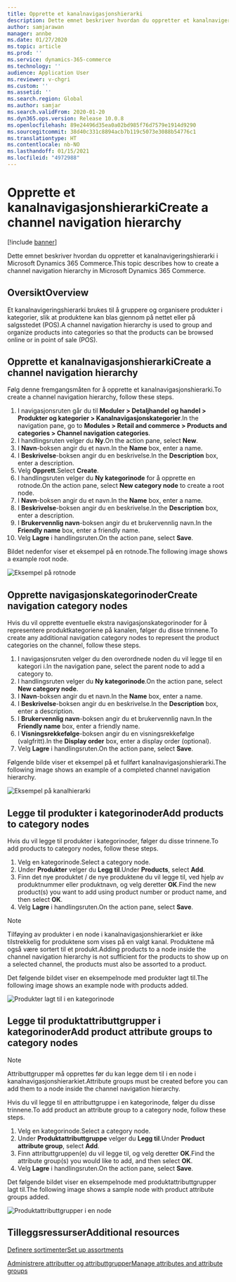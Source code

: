 ```yaml
---
title: Opprette et kanalnavigasjonshierarki
description: Dette emnet beskriver hvordan du oppretter et kanalnavigeringshierarki i Microsoft Dynamics 365 Commerce.
author: samjarawan
manager: annbe
ms.date: 01/27/2020
ms.topic: article
ms.prod: ''
ms.service: dynamics-365-commerce
ms.technology: ''
audience: Application User
ms.reviewer: v-chgri
ms.custom: ''
ms.assetid: ''
ms.search.region: Global
ms.author: samjar
ms.search.validFrom: 2020-01-20
ms.dyn365.ops.version: Release 10.0.8
ms.openlocfilehash: 89e24496d35ea0a02bd985f76d7579e1914d9290
ms.sourcegitcommit: 38d40c331c8894acb7b119c5073e3088b54776c1
ms.translationtype: HT
ms.contentlocale: nb-NO
ms.lasthandoff: 01/15/2021
ms.locfileid: "4972988"
---
```

# <a name="create-a-channel-navigation-hierarchy"></a><span data-ttu-id="f5590-103">Opprette et kanalnavigasjonshierarki</span><span class="sxs-lookup"><span data-stu-id="f5590-103">Create a channel navigation hierarchy</span></span>


[!include [banner](includes/banner.md)]

<span data-ttu-id="f5590-104">Dette emnet beskriver hvordan du oppretter et kanalnavigeringshierarki i Microsoft Dynamics 365 Commerce.</span><span class="sxs-lookup"><span data-stu-id="f5590-104">This topic describes how to create a channel navigation hierarchy in Microsoft Dynamics 365 Commerce.</span></span>

## <a name="overview"></a><span data-ttu-id="f5590-105">Oversikt</span><span class="sxs-lookup"><span data-stu-id="f5590-105">Overview</span></span>

<span data-ttu-id="f5590-106">Et kanalnavigeringshierarki brukes til å gruppere og organisere produkter i kategorier, slik at produktene kan blas gjennom på nettet eller på salgsstedet (POS).</span><span class="sxs-lookup"><span data-stu-id="f5590-106">A channel navigation hierarchy is used to group and organize products into categories so that the products can be browsed online or in point of sale (POS).</span></span>

## <a name="create-a-channel-navigation-hierarchy"></a><span data-ttu-id="f5590-107">Opprette et kanalnavigasjonshierarki</span><span class="sxs-lookup"><span data-stu-id="f5590-107">Create a channel navigation hierarchy</span></span>

<span data-ttu-id="f5590-108">Følg denne fremgangsmåten for å opprette et kanalnavigasjonshierarki.</span><span class="sxs-lookup"><span data-stu-id="f5590-108">To create a channel navigation hierarchy, follow these steps.</span></span>

1. <span data-ttu-id="f5590-109">I navigasjonsruten går du til **Moduler \> Detaljhandel og handel \> Produkter og kategorier \> Kanalnavigasjonskategorier**.</span><span class="sxs-lookup"><span data-stu-id="f5590-109">In the navigation pane, go to **Modules \> Retail and commerce \> Products and categories \> Channel navigation categories**.</span></span>
1. <span data-ttu-id="f5590-110">I handlingsruten velger du **Ny**.</span><span class="sxs-lookup"><span data-stu-id="f5590-110">On the action pane, select **New**.</span></span>
1. <span data-ttu-id="f5590-111">I **Navn**-boksen angir du et navn.</span><span class="sxs-lookup"><span data-stu-id="f5590-111">In the **Name** box, enter a name.</span></span>
1. <span data-ttu-id="f5590-112">I **Beskrivelse**-boksen angir du en beskrivelse.</span><span class="sxs-lookup"><span data-stu-id="f5590-112">In the **Description** box, enter a description.</span></span>
1. <span data-ttu-id="f5590-113">Velg **Opprett**.</span><span class="sxs-lookup"><span data-stu-id="f5590-113">Select **Create**.</span></span>
1. <span data-ttu-id="f5590-114">I handlingsruten velger du **Ny kategorinode** for å opprette en rotnode.</span><span class="sxs-lookup"><span data-stu-id="f5590-114">On the action pane, select **New category node** to create a root node.</span></span>
1. <span data-ttu-id="f5590-115">I **Navn**-boksen angir du et navn.</span><span class="sxs-lookup"><span data-stu-id="f5590-115">In the **Name** box, enter a name.</span></span>
1. <span data-ttu-id="f5590-116">I **Beskrivelse**-boksen angir du en beskrivelse.</span><span class="sxs-lookup"><span data-stu-id="f5590-116">In the **Description** box, enter a description.</span></span>
1. <span data-ttu-id="f5590-117">I **Brukervennlig navn**-boksen angir du et brukervennlig navn.</span><span class="sxs-lookup"><span data-stu-id="f5590-117">In the **Friendly name** box, enter a friendly name.</span></span>
1. <span data-ttu-id="f5590-118">Velg **Lagre** i handlingsruten.</span><span class="sxs-lookup"><span data-stu-id="f5590-118">On the action pane, select **Save**.</span></span>

<span data-ttu-id="f5590-119">Bildet nedenfor viser et eksempel på en rotnode.</span><span class="sxs-lookup"><span data-stu-id="f5590-119">The following image shows a example root node.</span></span>

![Eksempel på rotnode](media/create-channel-hierarchy-1.png)

## <a name="create-navigation-category-nodes"></a><span data-ttu-id="f5590-121">Opprette navigasjonskategorinoder</span><span class="sxs-lookup"><span data-stu-id="f5590-121">Create navigation category nodes</span></span>

<span data-ttu-id="f5590-122">Hvis du vil opprette eventuelle ekstra navigasjonskategorinoder for å representere produktkategoriene på kanalen, følger du disse trinnene.</span><span class="sxs-lookup"><span data-stu-id="f5590-122">To create any additional navigation category nodes to represent the product categories on the channel, follow these steps.</span></span>

1. <span data-ttu-id="f5590-123">I navigasjonsruten velger du den overordnede noden du vil legge til en kategori i.</span><span class="sxs-lookup"><span data-stu-id="f5590-123">In the navigation pane, select the parent node to add a category to.</span></span>
1. <span data-ttu-id="f5590-124">I handlingsruten velger du **Ny kategorinode**.</span><span class="sxs-lookup"><span data-stu-id="f5590-124">On the action pane, select **New category node**.</span></span>
1. <span data-ttu-id="f5590-125">I **Navn**-boksen angir du et navn.</span><span class="sxs-lookup"><span data-stu-id="f5590-125">In the **Name** box, enter a name.</span></span>
1. <span data-ttu-id="f5590-126">I **Beskrivelse**-boksen angir du en beskrivelse.</span><span class="sxs-lookup"><span data-stu-id="f5590-126">In the **Description** box, enter a description.</span></span>
1. <span data-ttu-id="f5590-127">I **Brukervennlig navn**-boksen angir du et brukervennlig navn.</span><span class="sxs-lookup"><span data-stu-id="f5590-127">In the **Friendly name** box, enter a friendly name.</span></span>
1. <span data-ttu-id="f5590-128">I **Visningsrekkefølge**-boksen angir du en visningsrekkefølge (valgfritt).</span><span class="sxs-lookup"><span data-stu-id="f5590-128">In the **Display order** box, enter a display order (optional).</span></span>
1. <span data-ttu-id="f5590-129">Velg **Lagre** i handlingsruten.</span><span class="sxs-lookup"><span data-stu-id="f5590-129">On the action pane, select **Save**.</span></span>

<span data-ttu-id="f5590-130">Følgende bilde viser et eksempel på et fullført kanalnavigasjonshierarki.</span><span class="sxs-lookup"><span data-stu-id="f5590-130">The following image shows an example of a completed channel navigation hierarchy.</span></span>

![Eksempel på kanalhierarki](media/create-channel-hierarchy-2.png)

## <a name="add-products-to-category-nodes"></a><span data-ttu-id="f5590-132">Legge til produkter i kategorinoder</span><span class="sxs-lookup"><span data-stu-id="f5590-132">Add products to category nodes</span></span>

<span data-ttu-id="f5590-133">Hvis du vil legge til produkter i kategorinoder, følger du disse trinnene.</span><span class="sxs-lookup"><span data-stu-id="f5590-133">To add products to category nodes, follow these steps.</span></span>

1. <span data-ttu-id="f5590-134">Velg en kategorinode.</span><span class="sxs-lookup"><span data-stu-id="f5590-134">Select a category node.</span></span>
1. <span data-ttu-id="f5590-135">Under **Produkter** velger du **Legg til**.</span><span class="sxs-lookup"><span data-stu-id="f5590-135">Under **Products**, select **Add**.</span></span>
1. <span data-ttu-id="f5590-136">Finn det nye produktet / de nye produktene du vil legge til, ved hjelp av produktnummer eller produktnavn, og velg deretter **OK**.</span><span class="sxs-lookup"><span data-stu-id="f5590-136">Find the new product(s) you want to add using product number or product name, and then select **OK**.</span></span>
1. <span data-ttu-id="f5590-137">Velg **Lagre** i handlingsruten.</span><span class="sxs-lookup"><span data-stu-id="f5590-137">On the action pane, select **Save**.</span></span>

> [!NOTE]
> <span data-ttu-id="f5590-138">Tilføying av produkter i en node i kanalnavigasjonshierarkiet er ikke tilstrekkelig for produktene som vises på en valgt kanal. Produktene må også være sortert til et produkt.</span><span class="sxs-lookup"><span data-stu-id="f5590-138">Adding products to a node inside the channel navigation hierarchy is not sufficient for the products to show up on a selected channel, the products must also be assorted to a product.</span></span>

<span data-ttu-id="f5590-139">Det følgende bildet viser en eksempelnode med produkter lagt til.</span><span class="sxs-lookup"><span data-stu-id="f5590-139">The following image shows an example node with products added.</span></span>

![Produkter lagt til i en kategorinode](media/create-channel-hierarchy-3.png)

## <a name="add-product-attribute-groups-to-category-nodes"></a><span data-ttu-id="f5590-141">Legge til produktattributtgrupper i kategorinoder</span><span class="sxs-lookup"><span data-stu-id="f5590-141">Add product attribute groups to category nodes</span></span>

> [!NOTE]
> <span data-ttu-id="f5590-142">Attributtgrupper må opprettes før du kan legge dem til i en node i kanalnavigasjonshierarkiet.</span><span class="sxs-lookup"><span data-stu-id="f5590-142">Attribute groups must be created before you can add them to a node inside the channel navigation hierarchy.</span></span>

<span data-ttu-id="f5590-143">Hvis du vil legge til en attributtgruppe i en kategorinode, følger du disse trinnene.</span><span class="sxs-lookup"><span data-stu-id="f5590-143">To add product an attribute group to a category node, follow these steps.</span></span>

1. <span data-ttu-id="f5590-144">Velg en kategorinode.</span><span class="sxs-lookup"><span data-stu-id="f5590-144">Select a category node.</span></span>
1. <span data-ttu-id="f5590-145">Under **Produktattributtgruppe** velger du **Legg til**.</span><span class="sxs-lookup"><span data-stu-id="f5590-145">Under **Product attribute group**, select **Add**.</span></span>
1. <span data-ttu-id="f5590-146">Finn attributtgruppen(e) du vil legge til, og velg deretter **OK**.</span><span class="sxs-lookup"><span data-stu-id="f5590-146">Find the attribute group(s) you would like to add, and then select **OK**.</span></span>
1. <span data-ttu-id="f5590-147">Velg **Lagre** i handlingsruten.</span><span class="sxs-lookup"><span data-stu-id="f5590-147">On the action pane, select **Save**.</span></span>

<span data-ttu-id="f5590-148">Det følgende bildet viser en eksempelnode med produktattributtgrupper lagt til.</span><span class="sxs-lookup"><span data-stu-id="f5590-148">The following image shows a sample node with product attribute groups added.</span></span>

![Produktattributtgrupper i en node](media/create-channel-hierarchy-4.png)

## <a name="additional-resources"></a><span data-ttu-id="f5590-150">Tilleggsressurser</span><span class="sxs-lookup"><span data-stu-id="f5590-150">Additional resources</span></span>

[<span data-ttu-id="f5590-151">Definere sortimenter</span><span class="sxs-lookup"><span data-stu-id="f5590-151">Set up assortments</span></span>](set-up-assortments.md)

[<span data-ttu-id="f5590-152">Administrere attributter og attributtgrupper</span><span class="sxs-lookup"><span data-stu-id="f5590-152">Manage attributes and attribute groups</span></span>](attribute-attributegroups-lifecycle.md)
